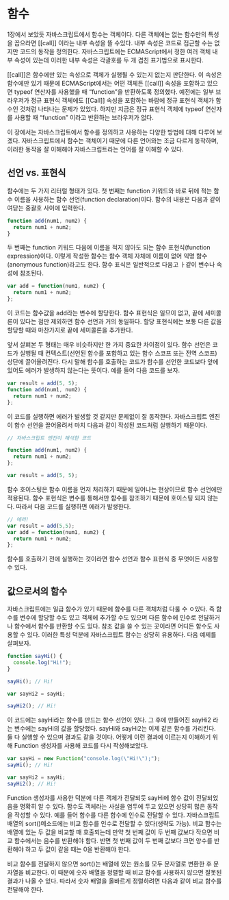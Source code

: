 # 함수
1장에서 보았듯 자바스크립트에서 함수는 객체이다. 다른 객체에는 없는 함수만의 특성을 꼽으라면 [[call]] 이라는 내부 속성을 뜰 수있다. 내부 속성은 코드로 접근할 수는 없지만 코드의 동작을 정의한다. 자바스크립트에는 ECMAScript에서 정한 여러 객체 내부 속성이 있는데 이러한 내부 속성은 각괄호를 두 개 겹친 표기법으로 표시한다. 

[[call]]은 함수에만 있는 속성으로 객체가 실행될 수 있는지 없는지 판단한다. 이 속성은 함수에만 있기 때문에 ECMAScript에서는 어떤 객체든 [[call]] 속성을 포함하고 있으면 typeof 연산자를 사용했을 때 “function”을 반환하도록 정의했다. 예전에는 일부 브라우저가 정규 표현식 객체에도 [[Call]] 속성을 포함하는 바람에 정규 표현식 객체가 함수인 것처럼 나타나는 문제가 있었다. 하지만 지금은 정규 표현식 객체에 typeof 연산자를 사용할 때 “function” 이라고 반환하는 브라우저가 없다.

이 장에서는 자바스크립트에서 함수를 정의하고 사용하는 다양한 방법에 대해 다루어 보겠다. 자바스크립트에서 함수는 객체이기 때문에 다른 언어와는 조금 다르게 동작하며, 이러한 동작을 잘 이해해야 자바스크립트라는 언어를 잘 이해할 수 있다.

## 선언 vs. 표현식
함수에는 두 가지 리터럴 형태가 있다. 첫 번째는 function 키워드와 바로 뒤에 적는 함수 이름을 사용하는 함수 선언(function declaration)이다. 함수의 내용은 다음과 같이 여닫는 중괄호 사이에 입력한다.

```javascript
function add(num1, num2) {
  return num1 + num2;
}
```

두 번째는 function 키워드 다음에 이름을 적지 않아도 되는 함수 표현식(function expression)이다. 이렇게 작성한 함수는 함수 객체 자체에 이름이 없어 익명 함수(anonymous function)라고도 한다. 함수 표식은 일반적으로 다음고 ㅏ같이 변수나 속성에 참조된다.

```javascript
var add = function(num1, num2) {
  return num1 + num2;
};
```

이 코드는 함수값을 add라는 변수에 할당한다. 함수 표현식은 일므이 없고, 끝에 세미콜론이 있다는 점만 제외하면 함수 선언과 거의 동일하다. 할당 표현식에는 보통 다른 값을 할당할 때와 마찬가지로 끝에 세미콜론을 추가한다.

앞서 살펴본 두 형태는 매우 비슷하지만 한 가지 중요한 차이점이 있다. 함수 선언은 코드가 실행될 때 컨텍스트(선언된 함수를 포함하고 있는 함수 스코프 또는 전역 스코프) 상단에 끌어올려진다. 다시 말해 함수를 호출하는 코드가 함수를 선언한 코드보다 앞에 있어도 에러가 발생하지 않는다는 뜻이다. 예를 들어 다음 코드를 보자.

```javascript
var result = add(5, 5);
function add(num1, num2) {
  return num1 + num2;
};
```

이 코드를 실행하면 에러가 발생할 것 같지만 문제없이 잘 동작한다. 자바스크립트 엔진이 함수 선언을 끌어올려서 마치 다음과 같이 작성된 코드처럼 실행하기 때문이다.

```javascript
// 자바스크립트 엔진이 해석한 코드

function add(num1, num2) {
  return num1 + num2;
};

var result = add(5, 5);

```


함수 호이스팅은 함수 이름을 먼저 처리하기 때문에 일어나는 현상이므로 함수 선언에만 적용된다. 함수 표현식은 변수를 통해서만 함수를 참조하기 때문에 호이스팅 되지 않는다.
따라서 다음 코드를 실행하면 에러가 발생한다.

```javascript
// 에러!
var result = add(5,5);
var add = function(num1, num2) {
  return num1 + num2;
};
```

함수를 호출하기 전에 실행하는 것이라면 함수 선언과 함수 표현식 중 무엇이든 사용할 수 있다. 

## 값으로서의 함수

자바스크립트에는 일급 함수가 있기 때문에 함수를 다른 객체처럼 다룰 수 ㅇ있다. 즉 함수를 변수에 할당할 수도 있고 객체에 추가할 수도 있으며 다른 함수에 인수로 전달하거나 함수에서 함수를 반환할 수도 있다. 참조 값을 쓸 수 있는 곳이라면 어디든 함수도 사용할 수 있다. 이러한 특성 덕분에 자바스크립트 함수는 상당히 유용하다. 다음 예제를 살펴보자.

```javascript
function sayHi() {
  console.log("Hi!");
}

sayHi(); // Hi!

var sayHi2 = sayHi;

sayHi2(); // Hi!
```

이 코드에는 sayHi라는 함수를 만드는 함수 선언이 있다. 그 후에 만들어진 sayHi2 라는 변수에는 sayHi의 값을 할당했다. sayHi와 sayHi2는 이제 같은 함수를 가리킨다. 둘 다 실행할 수 있으며 결과도 같을 것이다. 어떻게 이런 결과에 이르는지 이해하기 위해 Function 생성자를 사용해 코드를 다시 작성해보았다.

```javascript
var sayHi = new Function("console.log(\"Hi!\");");
sayHi(); // Hi!

var sayHi2 = sayHi;
sayHi2(); // Hi!
```

Function 생성자를 사용한 덕분에 다른 객체가 전달되듯 sayHi에 함수 값이 전달되었음을 명확히 알 수 있다. 함수도 객체라는 사실을 염두에 두고 있으면 상당히 많은 동작을 작성할 수 있다. 예를 들어 함수를 다른 함수에 인수로 전달할 수 있다. 자바스크립트 배열의 sort()메소드에는 비교 함수를 인수로 전달할 수 있다(생략도 가능). 비교 함수는 배열에 있는 두 값을 비교할 때 호출되는데 만약 첫 번째 값이 두 번째 값보다 작으면 비교 함수에서는 음수를 반환해야 함다. 반면 첫 번째 값이 두 번째 값보다 크면 양수를 반환해야 하고 두 값이 같을 때는 0을 반환해야 한다.

비교 함수를 전달하지 않으면 sort()는 배열에 있는 원소를 모두 문자열로 변환한 후 문자열을 비교한다. 이 때문에 숫자 배열을 정렬할 때 비교 함수를 사용하지 않으면 잘못된 결과가 나올 수 있다. 따라서 숫자 배열을 올바르게 정렬하려면 다음과 같이 비교 함수를 전달해야 한다.
